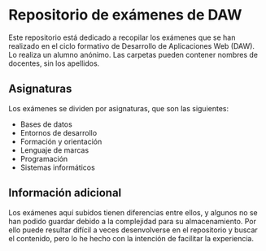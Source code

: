 # Repositorio de exámenes de DAW

Este repositorio está dedicado a recopilar los exámenes que se han realizado en el ciclo formativo de Desarrollo de Aplicaciones Web (DAW). Lo realiza un alumno anónimo. Las carpetas pueden contener nombres de docentes, sin los apellidos.

## Asignaturas

Los exámenes se dividen por asignaturas, que son las siguientes:

- Bases de datos
- Entornos de desarrollo
- Formación y orientación
- Lenguaje de marcas
- Programación
- Sistemas informáticos

## Información adicional

Los exámenes aquí subidos tienen diferencias entre ellos, y algunos no se han podido guardar debido a la complejidad para su almacenamiento. Por ello puede resultar difícil a veces desenvolverse en el repositorio y buscar el contenido, pero lo he hecho con la intención de facilitar la experiencia.
